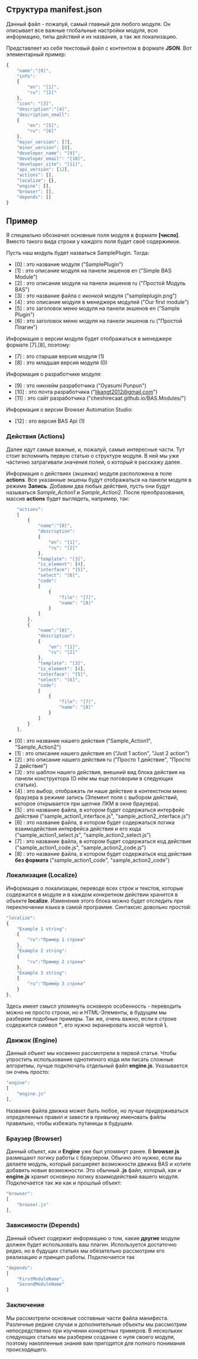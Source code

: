 ## Структура manifest.json

Данный файл - пожалуй, самый главный для любого модуля. 
Он описывает все важные глобальные настройки модуля, всю информацию, типы действий и их названия, а так же локализацию.

Представляет из себя текстовый файл с контентом в формате **JSON**. Вот элементарный пример:

```javascript
{
	"name":"[0]",
	"info":
	{
		"en": "[1]", 
		"ru": "[2]"
	},
	"icon": "[3]",
	"description":"[4]",
	"description_small":
	{
		"en": "[5]", 
		"ru": "[6]"
	},
	"major_version": [7],
	"minor_version": [8],
	"developer_name": "[9]", 
	"developer_email": "[10]", 
	"developer_site": "[11]",
	"api_version": [12],
	"actions": [],
	"localize": {},
	"engine": [],
	"browser": [],
	"depends": []	
}
```

## Пример

Я специально обозначил основные поля модуля в формате **[число]**.
Вместо такого вида строки у каждого поля будет своё содержимое.

Пусть наш модуль будет назваться SamplePlugin. Тогда:

- [0] : это название модуля ("SamplePlugin")
- [1] : это описание модуля на панели экшенов en ("Simple BAS Module")
- [2] : это описание модуля на панели экшенов ru ("Простой Модуль BAS")
- [3] : это название файла с иконкой модуля ("sampleplugin.png")
- [4] : это описание модуля в менеджере модулей ("Our first module")
- [5] : это заголовок меню модуля на панели экшенов en ("Sample Plugin") 
- [6] :	это заголовок меню модуля на панели экшенов ru ("Простой Плагин") 

Информация о версии модуля будет отображаться в менеджере формате [7].[8], поэтому:
- [7] : это старшая версия модуля (1)
- [8] : это младшая версия модуля (0)

Информация о разработчике модуля:
- [9] : это никнейм разработчика ("Oyasumi Punpun")
- [10] : это почта разработчика	("likangt2012@gmail.com")
- [11] : это сайт разработчика ("cheshirecaat.github.io/BAS.Modules/")

Информация о версии Browser Automation Studio:
- [12] : это версия BAS Api (1)

### Действия (Actions)

Далее идут самые важные, и, пожалуй, самые интересные части.
Тут стоит вспомнить первую статью о структуре модуля.
В ней мы уже частично затрагивали значения полей, о который я расскажу далее.

Информация о действиях (экшенах) модуля расположена в поле **actions**.
Все указанные экшены будут отображаться на панели модуля в режиме **Запись**.
Добавим два любых действия, пусть они будут называться *Sample_Action1* и *Sample_Action2*.
После преобразования, массив **actions** будет выглядеть, например, так:

```javascript
	"actions":
	[
		{
			"name":"[0]",
			"description":
			{
				"en": "[1]",
				"ru": "[2]"
			},
			"template": "[3]",
			"is_element": [4],
			"interface": "[5]",
			"select": "[6]",
			"code": 
			[
				{
					"file": "[7]", 
					"name": "[8]"
				}
			]
		},
		{
			"name":"[0]",
			"description":
			{
				"en": "[1]",
				"ru": "[2]"
			},
			"template": "[3]",
			"is_element": [4],
			"interface": "[5]",
			"select": "[6]",
			"code": 
			[
				{
					"file": "[7]", 
					"name": "[8]"
				}
			]
		}
	],	
```
- [0] : это название нашего действия ("Sample_Action1", "Sample_Action2")
- [1] : это описание нашего действия en ("Just 1 action", "Just 2 action")
- [2] : это описание нашего действия ru ("Просто 1 действие", "Просто 2 действие")
- [3] : это шаблон нашего действия, внешний вид блока действия на панели конструктора
(О нём мы еще поговорим в следующих статьях).
- [4] : это выбор, отображать ли наше действие в контекстном меню браузера в режиме запись
(Элемент поля с выбором действий, которое открывается при щелчке ЛКМ в окне браузера).
- [5] : это название файла, в котором будет содержаться интерфейс действия ("sample_action1_interface.js", "sample_action2_interface.js")
- [6] : это название файла, в котором будет содержаться логика взаимодействия интерфейса действия и его кода ("sample_action1_select.js", "sample_action2_select.js")
- [7] : это название файла, в котором будет содержаться код действия ("sample_action1_code.js", "sample_action2_code.js")
- [8] : это название файла, в котором будет содержаться код действия **без формата** ("sample_action1_code", "sample_action2_code")

### Локализация (Localize)

Информация о локализации, переводе всех строк и текстов, которые содержатся в модуле и в каждом конкретном действии хранится в объекте
**localize**.
Изменения этого блока можно будет отследить при переключении языка в самой программе.
Синтаксис довольно простой:

```javascript
"localize": 
{		
	"Example 1 string":
	{
		"ru":"Пример 1 строки"
	},
	"Example 2 string":
	{
		"ru":"Пример 2 строки"
	},
	"Example 3 string":
	{
		"ru":"Пример 3 строки"
	}
},
```

Здесь имеет смысл упомянуть основную особенность - переводить можно не просто строки, но и HTML-Элементы, в будущем мы разберем подобные примеры. Так же, очень важно, если в строке содержится символ **"**, его нужно экранировать косой чертой **\\**.

### Движок (Engine)

Данный объект мы косвенно рассмотрели в первой статье. Чтобы упростить использование однотипного кода или писать сложные алгоритмы, лучше подключать отдельный файл **engine.js**. Указывается он очень просто:

```javascript
"engine": 
[
	"engine.js"
],
```

Название файла движка может быть любое, но лучше придерживаться определенных правил и завести в привычку именовать файлы правильно, чтобы избежать путаницы в будущем.

### Браузер (Browser)

Данный объект, как и **Engine** уже был упомянут ранее. В **browser.js** размещают логику работы с браузером. Обычно это нужно, если вы делаете модуль, который расширяет возможности движка BAS и хотите добавить новые возможности. Это обычный **.js** файл, который, как и **engine.js** хранит основную логику взаимодействий вашего модуля. Подключается так же как и прошлый объект:

```javascript
"browser": 
[
	"browser.js"
],
```

### Зависимости (Depends)

Данный объект содержит информацию о том, какие **другие** модули должен будет использовать ваш плагин.
Используется достаточно редко, но в будущих статьях мы обязательно рассмотрим его реализацию и принцип работы. 
Подключается так

```javascript
"depends": 
[
	"FirstModuleName",
	"SecondModuleName"
]
```

### Заключение

Мы рассмотрели основные составные части файла манифеста.
Различные редкие случаи и дополнительные объекты мы рассмотрим непосредственно при изучении конкретных примеров.
В нескольких следующих статьях мы разберем создание с нуля своего модуля, поэтому накопленные знания вам пригодятся
для полного понимания происходящего.
